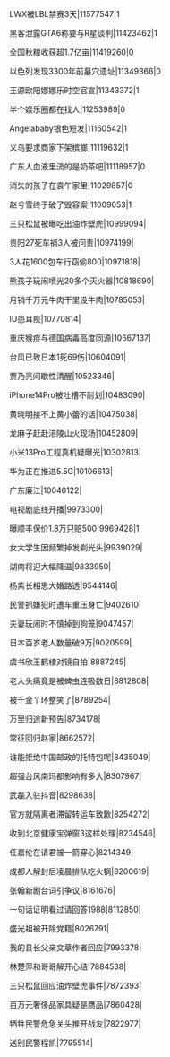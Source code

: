 LWX被LBL禁赛3天|11577547|1

黑客泄露GTA6称要与R星谈判|11423462|1

全国秋粮收获超1.7亿亩|11419260|0

以色列发现3300年前墓穴遗址|11349366|0

王源欧阳娜娜乐时空官宣|11343372|1

半个娱乐圈都在找人|11253989|0

Angelababy银色短发|11160542|1

义乌要求商家下架槟榔|11119632|1

广东人血液里流的是奶茶吧|11118957|0

消失的孩子在袁午家里|11029857|0

赵兮雪终于破了毁容案|11009053|1

三只松鼠被曝吃出油炸壁虎|10999094|

贵阳27死车祸3人被问责|10974199|

3人花1600包车行窃偷800|10971818|

熊孩子玩闹喷光20多个灭火器|10818690|

月销千万元牛肉干里没牛肉|10785053|

IU患耳疾|10770814|

重庆猴痘与德国病毒高度同源|10667137|

台风已致日本1死69伤|10604091|

贾乃亮间歇性清醒|10523346|

iPhone14Pro被吐槽不耐划|10483090|

黄晓明接不上黄小蕾的话|10475038|

龙麻子赶赴涪陵山火现场|10452809|

小米13Pro工程真机疑曝光|10302813|

华为正在推进5.5G|10106613|

广东廉江|10040122|

电视剧底线开播|9973300|

曝顺丰保价1.8万只赔500|9969428|1

女大学生因频繁掉发剃光头|9939029|

湖南将迎大幅降温|9833950|

杨紫长相思大婚路透|9544146|

民警抓嫌犯时遭车重压身亡|9402610|

夫妻玩闹时不慎掉到狗笼|9047457|

日本百岁老人数量破9万|9020599|

虞书欣王鹤棣对镜自拍|8887245|

老人头痛竟是被蜱虫连吸数日|8812808|

被千金丫环整笑了|8789254|

万里归途新预告|8734178|

常征回归赵家|8662572|

谁能拒绝中国邮政的托特包呢|8435049|

超强台风南玛都影响有多大|8307967|

武磊入驻抖音|8298638|

官方就隔离者滞留转运车致歉|8254272|

收到北京健康宝弹窗3这样处理|8234546|

任嘉伦在请君被一箭穿心|8214349|

成都人解封后凌晨排队吃火锅|8200619|

张翰新剧台词引争议|8161676|

一句话证明看过请回答1988|8112850|

盛光祖被开除党籍|8026791|

我的县长父亲文章作者回应|7993378|

林楚萍和哥哥解开心结|7884538|

三只松鼠回应油炸壁虎事件|7872393|

百万元奢侈品家具疑是赝品|7860428|

牺牲民警危急关头推开战友|7822977|

送别民警程凯|7795514|

